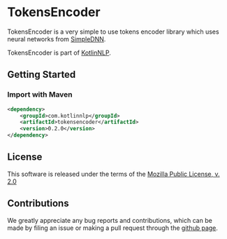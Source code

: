 # TokensEncoder

TokensEncoder is a very simple to use tokens encoder library which uses neural networks from [SimpleDNN](https://github.com/nlpstep/simplednn "SimpleDNN").

TokensEncoder is part of [KotlinNLP](http://kotlinnlp.com/ "KotlinNLP").


## Getting Started

### Import with Maven

```xml
<dependency>
    <groupId>com.kotlinnlp</groupId>
    <artifactId>tokensencoder</artifactId>
    <version>0.2.0</version>
</dependency>
```


## License

This software is released under the terms of the 
[Mozilla Public License, v. 2.0](https://mozilla.org/MPL/2.0/ "Mozilla Public License, v. 2.0")


## Contributions

We greatly appreciate any bug reports and contributions, which can be made by filing an issue or making a pull 
request through the [github page](https://github.com/KotlinNLP/TokensEncoder "TokensEncoder on GitHub").
